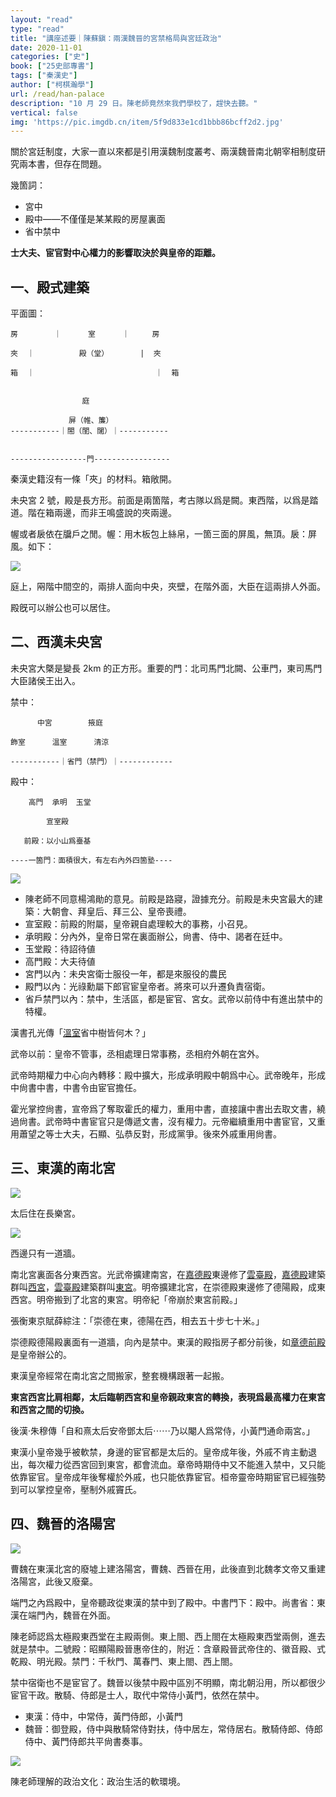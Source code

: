 ```yaml
---
layout: "read"
type: "read"
title: "講座述要｜陳蘇鎭：兩漢魏晉的宮禁格局與宮廷政治"
date: 2020-11-01
categories: ["史"]
book: ["25史部專書"]
tags: ["秦漢史"]
author: ["柯棋瀚學"]
url: /read/han-palace
description: "10 月 29 日。陳老師竟然來我們學校了，趕快去聽。"
vertical: false
img: 'https://pic.imgdb.cn/item/5f9d833e1cd1bbb86bcff2d2.jpg'
---
```


關於宮廷制度，大家一直以來都是引用<v>漢魏制度叢考</v>、<v>兩漢魏晉南北朝宰相制度研究</v>兩本書，但存在問題。

幾箇詞：

- 宮中
- 殿中——不僅僅是某某殿的房屋裏面
- 省中禁中

<b>士大夫、宦官對中心權力的影響取決於與皇帝的距離。</b>

## 一、殿式建築

平面圖：

```
房        ｜      室      ｜     房

夾  ｜          殿（堂）	  	 |  夾

箱  ｜	                       ｜  箱


​                庭

             屏（帷、簾）
-----------｜閤（閨、闥）｜-----------


-----------------門----------------- 
```

秦漢史籍沒有一條「夾」的材料。箱敞開。

未央宮 2 號，殿是長方形。前面是兩箇階，考古隊以爲是闕。東西階，以爲是踏道。階在箱兩邊，而非王鳴盛說的夾兩邊。



幄或者扆<n>依</n>在牖戶之閒。幄：用木板包上絲帛，一箇三面的屏風，無頂。扆：屏風。如下：

<img src="https://pic.imgdb.cn/item/5f9d74051cd1bbb86bc80255.jpg">

庭上，㒳階中間空的，兩排人面向中央，夾壁，在階外面，大臣在這兩排人外面。

殿旣可以辦公也可以居住。

## 二、西漢未央宮

未央宮大槩是變長 2km 的正方形。重要的門：北司馬門<n>北闕、公車門</n>，東司馬門<n>大臣諸侯王出入</n>。

禁中：

```
	  中宮		掖庭

飾室		溫室		清涼

-----------｜省門（禁門）｜------------
```

殿中：

```
    高門	承明	玉堂

        宣室殿

   前殿：以小山爲臺基

----一箇門：面積很大，有左右內外四箇塾----
```



<img src="https://pic.imgdb.cn/item/5f9d74f11cd1bbb86bc860d9.jpg">

- 陳老師不同意楊鴻勛的意見。前殿是路寢，證據充分。前殿是未央宮最大的建築：大朝會、拜皇后、拜三公、皇帝喪禮。
- 宣室殿：前殿的附屬，皇帝親自處理較大的事務，小召見。
- 承明殿：分內外，皇帝日常在裏面辦公，尙書、侍中、謁者在廷中。
- 玉堂殿：待詔待値
- 高門殿：大夫待値
- 宮門以內：未央宮衛士服役一年，都是來服役的農民
- 殿門以內：光祿勳屬下郎官<n>宦皇帝者。將來可以升遷</n>負責宿衛。
- 省戶<n>禁門</n>以內：禁中，生活區，都是宦官、宮女。武帝以前侍中有進出禁中的特權。

<v>漢書孔光傳</v>「<u>溫室</u>省中樹皆何木？」

武帝以前：皇帝不管事，丞相處理日常事務，丞相府<n>外朝</n>在宮外。

武帝時期權力中心向內轉移：殿中擴大，形成承明殿<n>中朝</n>爲中心。武帝晚年，形成中尙書<n>中書</n>，中書令由宦官擔任。

霍光掌控尙書，宣帝爲了奪取霍氏的權力，重用中書，直接讓中書出去取文書，繞過尙書。武帝時中書宦官只是傳遞文書，沒有權力。元帝繼續重用中書宦官，又重用蕭望之等士大夫，石顯、弘恭反對，形成黨爭。後來外戚重用尙書。

## 三、東漢的南北宮

<img src="https://pic.imgdb.cn/item/5f9d74051cd1bbb86bc80258.jpg"> 

太后住在長樂宮。

<img src="https://pic.imgdb.cn/item/5f9d74051cd1bbb86bc80261.jpg">

西邊只有一道牆。

南北宮裏面各分東西宮。光武帝擴建南宮，在<u>嘉德殿</u>東邊修了<u>雲臺殿</u>，<u>嘉德殿</u>建築群叫<u>西宮</u>，<u>雲臺殿</u>建築群叫<u>東宮</u>。明帝擴建北宮，在崇德殿東邊修了德陽殿，成東西宮。明帝搬到了北宮的東宮。<v>明帝紀</v>「帝崩於東宮前殿。」

張衡<v>東京賦</v>薛綜注：「崇德在東，德陽在西，相去五十步<n>七十米</n>。」

崇德殿德陽殿裏面有一道牆，向內是禁中。東漢的殿<n>指房子</n>都分前後，如<u>章德前殿</u>是皇帝辦公的。

東漢皇帝經常在南北宮之間搬家，整套機構跟著一起搬。

<b>東宮西宮比肩相鄰，太后臨朝<n>西宮</n>和皇帝親政<n>東宮</n>的轉換，表現爲最高權力在東宮和西宮之間的切換。</b>

<v>後漢·朱穆傳</v>「自和熹太后<n>安帝鄧太后</n>⋯⋯乃以閹人爲常侍，小黃門通命兩宮。」

東漢小皇帝幾乎被軟禁，身邊的宦官都是太后的。皇帝成年後，外戚不肯主動退出，每次權力從西宮回到東宮，都會流血。章帝時期侍中又不能進入禁中，又只能依靠宦官。皇帝成年後奪權於外戚，也只能依靠宦官。桓帝靈帝時期宦官已經強勢到可以掌控皇帝，壓制外戚竇氏。

## 四、魏晉的洛陽宮

<img src="https://pic.imgdb.cn/item/5f9d74051cd1bbb86bc8026d.jpg">

曹魏在東漢北宮的廢墟上建洛陽宮，曹魏、西晉在用，此後直到北魏孝文帝又重建洛陽宮，此後又廢棄。

端門之內爲殿中，皇帝聽政從東漢的禁中到了殿中。中書門下：殿中。尚書省：東漢在端門內，魏晉在外面。

陳老師認爲太極殿東西堂在主殿兩側。東上閤、西上閤在太極殿東西堂兩側，進去就是禁中。二號殿：昭<n>顯</n>陽殿<n>晉惠帝住的</n>，附近：含章殿<n>晉武帝住的</n>、徽音殿、式乾殿、明光殿。禁門：千秋門、萬春門、東上閤、西上閤。

禁中宿衛也不是宦官了。魏晉以後禁中殿中區別不明顯，南北朝沿用，所以都很少宦官干政。散騎、侍郎是士人，取代中常侍小黃門，依然在禁中。

- 東漢：侍中，中常侍，黃門侍郎，小黃門
- 魏晉：御登殿，<n>侍中</n>與散騎常侍對扶，侍中居左，常侍居右。散騎侍郎、侍郎侍中、黃門侍郎共平尙書奏事。

<img src="https://pic.imgdb.cn/item/5f9d74051cd1bbb86bc80279.jpg">

陳老師理解的政治文化：政治生活的軟環境。
